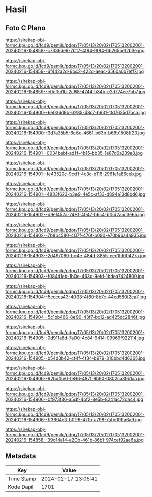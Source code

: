 # Hasil

## Foto C Plano

https://sirekap-obj-formc.kpu.go.id/fcd9/pemilu/pdpr/17/05/13/20/02/1705132002001-20240216-154858--c7336de9-7b17-4f94-9f84-0b2655e12b3e.jpg

https://sirekap-obj-formc.kpu.go.id/fcd9/pemilu/pdpr/17/05/13/20/02/1705132002001-20240216-154859--6f442a2d-6bc2-422d-aeac-3560a0b7eff7.jpg

https://sirekap-obj-formc.kpu.go.id/fcd9/pemilu/pdpr/17/05/13/20/02/1705132002001-20240216-154859--e0cf5d1b-2c68-4744-b34b-e2d774ee7bb7.jpg

https://sirekap-obj-formc.kpu.go.id/fcd9/pemilu/pdpr/17/05/13/20/02/1705132002001-20240216-154900--6e036d9b-6285-48c7-b631-1fd7635d7bca.jpg

https://sirekap-obj-formc.kpu.go.id/fcd9/pemilu/pdpr/17/05/13/20/02/1705132002001-20240216-154900--3d7a35b5-6c6e-4661-b63b-b66b1508ff23.jpg

https://sirekap-obj-formc.kpu.go.id/fcd9/pemilu/pdpr/17/05/13/20/02/1705132002001-20240216-154901--0034bebf-ad1f-4b15-bb35-1e87d6a239e8.jpg

https://sirekap-obj-formc.kpu.go.id/fcd9/pemilu/pdpr/17/05/13/20/02/1705132002001-20240216-154901--fe43520c-9cd1-4c3c-b116-2961e1a86ceb.jpg

https://sirekap-obj-formc.kpu.go.id/fcd9/pemilu/pdpr/17/05/13/20/02/1705132002001-20240216-154901--4833f623-b3e9-4e5c-af33-d894a13d8bd6.jpg

https://sirekap-obj-formc.kpu.go.id/fcd9/pemilu/pdpr/17/05/13/20/02/1705132002001-20240216-154902--d9ef452a-748f-4047-b6c4-bf5d2a5c3e65.jpg

https://sirekap-obj-formc.kpu.go.id/fcd9/pemilu/pdpr/17/05/13/20/02/1705132002001-20240216-154902--7b8b4580-407f-476f-b090-e70b96a4a935.jpg

https://sirekap-obj-formc.kpu.go.id/fcd9/pemilu/pdpr/17/05/13/20/02/1705132002001-20240216-154903--2d497060-bc4e-484d-8855-eec1fd00427a.jpg

https://sirekap-obj-formc.kpu.go.id/fcd9/pemilu/pdpr/17/05/13/20/02/1705132002001-20240216-154903--f084d1eb-1b0e-463d-9efd-1bdea7424800.jpg

https://sirekap-obj-formc.kpu.go.id/fcd9/pemilu/pdpr/17/05/13/20/02/1705132002001-20240216-154904--5eccca43-4033-4f60-8b7c-44ed580f2ca7.jpg

https://sirekap-obj-formc.kpu.go.id/fcd9/pemilu/pdpr/17/05/13/20/02/1705132002001-20240216-154904--5c1bb466-8e90-43f7-bc12-ad425dc2846f.jpg

https://sirekap-obj-formc.kpu.go.id/fcd9/pemilu/pdpr/17/05/13/20/02/1705132002001-20240216-154905--0d911a6d-7a00-4c84-9414-09969f922114.jpg

https://sirekap-obj-formc.kpu.go.id/fcd9/pemilu/pdpr/17/05/13/20/02/1705132002001-20240216-154905--b54d3b42-cf4f-4f34-b979-310bbd4d6365.jpg

https://sirekap-obj-formc.kpu.go.id/fcd9/pemilu/pdpr/17/05/13/20/02/1705132002001-20240216-154906--92bdf5e0-fe96-487f-9b90-0802ca39b1aa.jpg

https://sirekap-obj-formc.kpu.go.id/fcd9/pemilu/pdpr/17/05/13/20/02/1705132002001-20240216-154906--0f973f36-a5df-4bf2-8e5b-8241ac72da44.jpg

https://sirekap-obj-formc.kpu.go.id/fcd9/pemilu/pdpr/17/05/13/20/02/1705132002001-20240216-154906--ff3604e3-b096-47fb-a798-7afb09ffa6a9.jpg

https://sirekap-obj-formc.kpu.go.id/fcd9/pemilu/pdpr/17/05/13/20/02/1705132002001-20240216-154858--39d14a14-e20b-461b-86b1-974cef92ae6a.jpg


## Metadata

| Key        | Value               |
| ---------- | ------------------- |
| Time Stamp | 2024-02-17 13:05:41 |
| Kode Dapil | 1701                |



